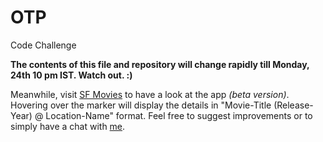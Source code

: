 # OTP
Code Challenge

**The contents of this file and repository will change rapidly till Monday, 24th 10 pm IST. Watch out. :)**

Meanwhile, visit [SF Movies](https://mysfmovies.herokuapp.com/) to have a look at the app *(beta version)*. Hovering over the marker will display the details in "Movie-Title (Release-Year) @ Location-Name" format. Feel free to suggest improvements or to simply have a chat with [me](https://www.facebook.com/aniketghadge).
